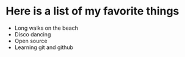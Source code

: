 # Here is a list of my favorite things
- Long walks on the beach
- Disco dancing
- Open source
- Learning git and github
